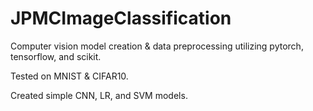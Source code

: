# JPMCImageClassification

Computer vision model creation & data preprocessing utilizing pytorch, tensorflow, and scikit. 

Tested on MNIST & CIFAR10. 

Created simple CNN, LR, and SVM models.
